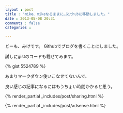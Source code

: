 ```yaml
---
layout : post
title : "mike、mikeなるままに…Githubに移動しました。"
date : 2013-05-08 20:31
comments : false
categories : 

---
```


どーも、みけです。
Githubでブログを書くことにしました。

試しにgistのコードも載せてみます。

{% gist 5524789 %}

あまりマークダウン使いこなせてないんで、

良い感じの記事になるにはもうちょい時間かかると思う。

{% render_partial _includes/post/sharing.html %}

{% render_partial _includes/post/adsense.html %}

